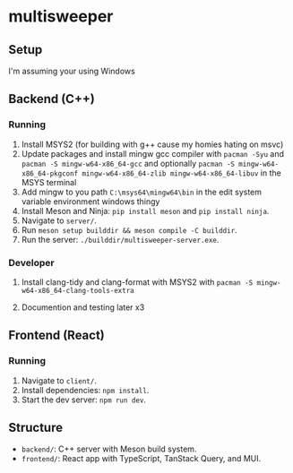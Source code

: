 # multisweeper

## Setup

I'm assuming your using Windows

## Backend (C++)

### Running

1. Install MSYS2 (for building with g++ cause my homies hating on msvc)
2. Update packages and install mingw gcc compiler with `pacman -Syu` and `pacman -S mingw-w64-x86_64-gcc` and optionally `pacman -S mingw-w64-x86_64-pkgconf mingw-w64-x86_64-zlib mingw-w64-x86_64-libuv` in the MSYS terminal
3. Add mingw to you path `C:\msys64\mingw64\bin` in the edit system variable environment windows thingy
4. Install Meson and Ninja: `pip install meson` and `pip install ninja`.
5. Navigate to `server/`.
6. Run `meson setup builddir && meson compile -C builddir`.
7. Run the server: `./builddir/multisweeper-server.exe`.

### Developer

1. Install clang-tidy and clang-format with MSYS2 with `pacman -S mingw-w64-x86_64-clang-tools-extra`

2. Documention and testing later x3

## Frontend (React)

### Running

1. Navigate to `client/`.
2. Install dependencies: `npm install`.
3. Start the dev server: `npm run dev`.

## Structure

- `backend/`: C++ server with Meson build system.
- `frontend/`: React app with TypeScript, TanStack Query, and MUI.
